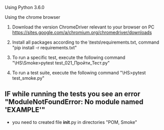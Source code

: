 Using Python 3.6.0

Using the chrome browser

1. Download the version ChromeDriver relevant to your browser on PC https://sites.google.com/a/chromium.org/chromedriver/downloads

2. Install all packages according to the \tests\requirements.txt, command "pip install -r requirements.txt"

3. To run a specific test, execute the following command "\HS\Smoke>pytest test_021_Пройти_Тест.py"

4. To run a test suite, execute the following command "\HS>pytest test_smoke.py"

## IF while running the tests you see an error "ModuleNotFoundError: No module named 'EXAMPLE'"
- you need to created file __init__.py in directories "POM, Smoke"